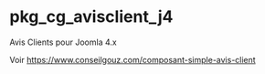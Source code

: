# pkg_cg_avisclient_j4
 Avis Clients pour Joomla 4.x

Voir https://www.conseilgouz.com/composant-simple-avis-client
